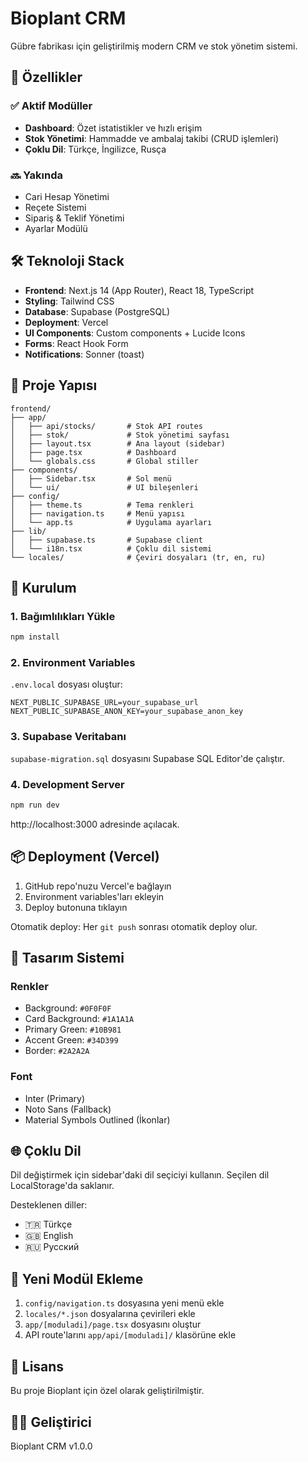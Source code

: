# Bioplant CRM

Gübre fabrikası için geliştirilmiş modern CRM ve stok yönetim sistemi.

## 🚀 Özellikler

### ✅ Aktif Modüller
- **Dashboard**: Özet istatistikler ve hızlı erişim
- **Stok Yönetimi**: Hammadde ve ambalaj takibi (CRUD işlemleri)
- **Çoklu Dil**: Türkçe, İngilizce, Rusça

### 🔜 Yakında
- Cari Hesap Yönetimi
- Reçete Sistemi
- Sipariş & Teklif Yönetimi
- Ayarlar Modülü

## 🛠️ Teknoloji Stack

- **Frontend**: Next.js 14 (App Router), React 18, TypeScript
- **Styling**: Tailwind CSS
- **Database**: Supabase (PostgreSQL)
- **Deployment**: Vercel
- **UI Components**: Custom components + Lucide Icons
- **Forms**: React Hook Form
- **Notifications**: Sonner (toast)

## 📁 Proje Yapısı

```
frontend/
├── app/
│   ├── api/stocks/       # Stok API routes
│   ├── stok/             # Stok yönetimi sayfası
│   ├── layout.tsx        # Ana layout (sidebar)
│   ├── page.tsx          # Dashboard
│   └── globals.css       # Global stiller
├── components/
│   ├── Sidebar.tsx       # Sol menü
│   └── ui/               # UI bileşenleri
├── config/
│   ├── theme.ts          # Tema renkleri
│   ├── navigation.ts     # Menü yapısı
│   └── app.ts            # Uygulama ayarları
├── lib/
│   ├── supabase.ts       # Supabase client
│   └── i18n.tsx          # Çoklu dil sistemi
└── locales/              # Çeviri dosyaları (tr, en, ru)
```

## 🔧 Kurulum

### 1. Bağımlılıkları Yükle
```bash
npm install
```

### 2. Environment Variables
`.env.local` dosyası oluştur:
```env
NEXT_PUBLIC_SUPABASE_URL=your_supabase_url
NEXT_PUBLIC_SUPABASE_ANON_KEY=your_supabase_anon_key
```

### 3. Supabase Veritabanı
`supabase-migration.sql` dosyasını Supabase SQL Editor'de çalıştır.

### 4. Development Server
```bash
npm run dev
```

http://localhost:3000 adresinde açılacak.

## 📦 Deployment (Vercel)

1. GitHub repo'nuzu Vercel'e bağlayın
2. Environment variables'ları ekleyin
3. Deploy butonuna tıklayın

Otomatik deploy: Her `git push` sonrası otomatik deploy olur.

## 🎨 Tasarım Sistemi

### Renkler
- Background: `#0F0F0F`
- Card Background: `#1A1A1A`
- Primary Green: `#10B981`
- Accent Green: `#34D399`
- Border: `#2A2A2A`

### Font
- Inter (Primary)
- Noto Sans (Fallback)
- Material Symbols Outlined (İkonlar)

## 🌐 Çoklu Dil

Dil değiştirmek için sidebar'daki dil seçiciyi kullanın. Seçilen dil LocalStorage'da saklanır.

Desteklenen diller:
- 🇹🇷 Türkçe
- 🇬🇧 English
- 🇷🇺 Русский

## 📝 Yeni Modül Ekleme

1. `config/navigation.ts` dosyasına yeni menü ekle
2. `locales/*.json` dosyalarına çevirileri ekle
3. `app/[moduladi]/page.tsx` dosyasını oluştur
4. API route'larını `app/api/[moduladi]/` klasörüne ekle

## 📄 Lisans

Bu proje Bioplant için özel olarak geliştirilmiştir.

## 👨‍💻 Geliştirici

Bioplant CRM v1.0.0
